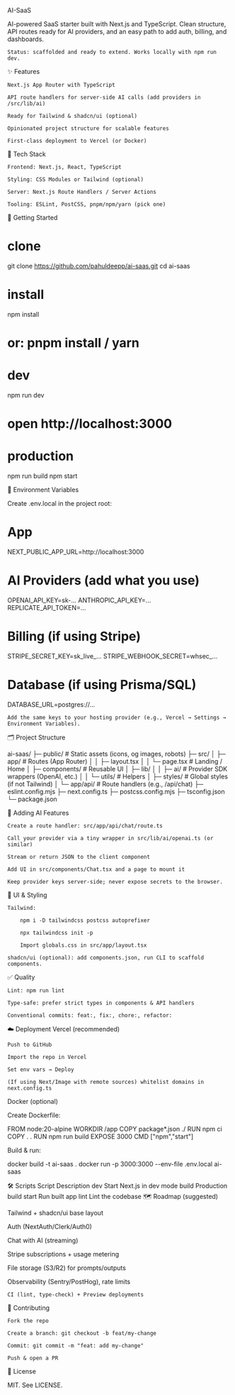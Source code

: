 AI-SaaS

AI-powered SaaS starter built with Next.js and TypeScript. Clean structure, API routes ready for AI providers, and an easy path to add auth, billing, and dashboards.

    Status: scaffolded and ready to extend. Works locally with npm run dev.

✨ Features

    Next.js App Router with TypeScript

    API route handlers for server-side AI calls (add providers in /src/lib/ai)

    Ready for Tailwind & shadcn/ui (optional)

    Opinionated project structure for scalable features

    First-class deployment to Vercel (or Docker)

🧱 Tech Stack

    Frontend: Next.js, React, TypeScript

    Styling: CSS Modules or Tailwind (optional)

    Server: Next.js Route Handlers / Server Actions

    Tooling: ESLint, PostCSS, pnpm/npm/yarn (pick one)

🚀 Getting Started

# clone
git clone https://github.com/pahuldeepp/ai-saas.git
cd ai-saas

# install
npm install
# or: pnpm install / yarn

# dev
npm run dev
# open http://localhost:3000

# production
npm run build
npm start

🔐 Environment Variables

Create .env.local in the project root:

# App
NEXT_PUBLIC_APP_URL=http://localhost:3000

# AI Providers (add what you use)
OPENAI_API_KEY=sk-...
ANTHROPIC_API_KEY=...
REPLICATE_API_TOKEN=...

# Billing (if using Stripe)
STRIPE_SECRET_KEY=sk_live_...
STRIPE_WEBHOOK_SECRET=whsec_...

# Database (if using Prisma/SQL)
DATABASE_URL=postgres://...

    Add the same keys to your hosting provider (e.g., Vercel → Settings → Environment Variables).

🗂 Project Structure

ai-saas/
├─ public/                 # Static assets (icons, og images, robots)
├─ src/
│  ├─ app/                 # Routes (App Router)
│  │  ├─ layout.tsx
│  │  └─ page.tsx          # Landing / Home
│  ├─ components/          # Reusable UI
│  ├─ lib/
│  │  ├─ ai/               # Provider SDK wrappers (OpenAI, etc.)
│  │  └─ utils/            # Helpers
│  ├─ styles/              # Global styles (if not Tailwind)
│  └─ app/api/             # Route handlers (e.g., /api/chat)
├─ eslint.config.mjs
├─ next.config.ts
├─ postcss.config.mjs
├─ tsconfig.json
└─ package.json

🧠 Adding AI Features

    Create a route handler: src/app/api/chat/route.ts

    Call your provider via a tiny wrapper in src/lib/ai/openai.ts (or similar)

    Stream or return JSON to the client component

    Add UI in src/components/Chat.tsx and a page to mount it

    Keep provider keys server-side; never expose secrets to the browser.

🎨 UI & Styling

    Tailwind:

        npm i -D tailwindcss postcss autoprefixer

        npx tailwindcss init -p

        Import globals.css in src/app/layout.tsx

    shadcn/ui (optional): add components.json, run CLI to scaffold components.

✅ Quality

    Lint: npm run lint

    Type-safe: prefer strict types in components & API handlers

    Conventional commits: feat:, fix:, chore:, refactor:

☁️ Deployment
Vercel (recommended)

    Push to GitHub

    Import the repo in Vercel

    Set env vars → Deploy

    (If using Next/Image with remote sources) whitelist domains in next.config.ts

Docker (optional)

Create Dockerfile:

FROM node:20-alpine
WORKDIR /app
COPY package*.json ./
RUN npm ci
COPY . .
RUN npm run build
EXPOSE 3000
CMD ["npm","start"]

Build & run:

docker build -t ai-saas .
docker run -p 3000:3000 --env-file .env.local ai-saas

🛠 Scripts
Script	Description
dev	Start Next.js in dev mode
build	Production build
start	Run built app
lint	Lint the codebase
🗺 Roadmap (suggested)

Tailwind + shadcn/ui base layout

Auth (NextAuth/Clerk/Auth0)

Chat with AI (streaming)

Stripe subscriptions + usage metering

File storage (S3/R2) for prompts/outputs

Observability (Sentry/PostHog), rate limits

    CI (lint, type-check) + Preview deployments

🤝 Contributing

    Fork the repo

    Create a branch: git checkout -b feat/my-change

    Commit: git commit -m "feat: add my-change"

    Push & open a PR

📄 License

MIT. See LICENSE.
